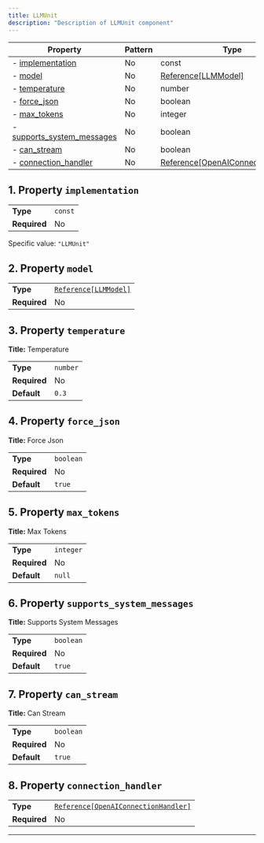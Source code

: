 ```yaml
---
title: LLMUnit
description: "Description of LLMUnit component"
---
```


| Property                                                 | Pattern | Type                               | Deprecated | Definition | Title/Description        |
| -------------------------------------------------------- | ------- | ---------------------------------- | ---------- | ---------- | ------------------------ |
| - [implementation](#implementation )                     | No      | const                              | No         | -          | -                        |
| - [model](#model )                                       | No      | [Reference[LLMModel]](/docs/components/llmmodel/overview)                | No         | -          | -                        |
| - [temperature](#temperature )                           | No      | number                             | No         | -          | Temperature              |
| - [force_json](#force_json )                             | No      | boolean                            | No         | -          | Force Json               |
| - [max_tokens](#max_tokens )                             | No      | integer                            | No         | -          | Max Tokens               |
| - [supports_system_messages](#supports_system_messages ) | No      | boolean                            | No         | -          | Supports System Messages |
| - [can_stream](#can_stream )                             | No      | boolean                            | No         | -          | Can Stream               |
| - [connection_handler](#connection_handler )             | No      | [Reference[OpenAIConnectionHandler]](/docs/components/openaiconnectionhandler/overview) | No         | -          | -                        |

## <a name="implementation"></a>1. Property `implementation`

|              |         |
| ------------ | ------- |
| **Type**     | `const` |
| **Required** | No      |

Specific value: `"LLMUnit"`

## <a name="model"></a>2. Property `model`

|              |                       |
| ------------ | --------------------- |
| **Type**     | [`Reference[LLMModel]`](/docs/components/llmmodel/overview) |
| **Required** | No                    |

## <a name="temperature"></a>3. Property `temperature`

**Title:** Temperature

|              |          |
| ------------ | -------- |
| **Type**     | `number` |
| **Required** | No       |
| **Default**  | `0.3`    |

## <a name="force_json"></a>4. Property `force_json`

**Title:** Force Json

|              |           |
| ------------ | --------- |
| **Type**     | `boolean` |
| **Required** | No        |
| **Default**  | `true`    |

## <a name="max_tokens"></a>5. Property `max_tokens`

**Title:** Max Tokens

|              |           |
| ------------ | --------- |
| **Type**     | `integer` |
| **Required** | No        |
| **Default**  | `null`    |

## <a name="supports_system_messages"></a>6. Property `supports_system_messages`

**Title:** Supports System Messages

|              |           |
| ------------ | --------- |
| **Type**     | `boolean` |
| **Required** | No        |
| **Default**  | `true`    |

## <a name="can_stream"></a>7. Property `can_stream`

**Title:** Can Stream

|              |           |
| ------------ | --------- |
| **Type**     | `boolean` |
| **Required** | No        |
| **Default**  | `true`    |

## <a name="connection_handler"></a>8. Property `connection_handler`

|              |                                      |
| ------------ | ------------------------------------ |
| **Type**     | [`Reference[OpenAIConnectionHandler]`](/docs/components/openaiconnectionhandler/overview) |
| **Required** | No                                   |

----------------------------------------------------------------------------------------------------------------------------
